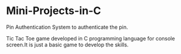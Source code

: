 # Mini-Projects-in-C

Pin Authentication System to authenticate the pin.

Tic Tac Toe game developed in C programming language for console screen.It is just a basic game to develop the skills. 
